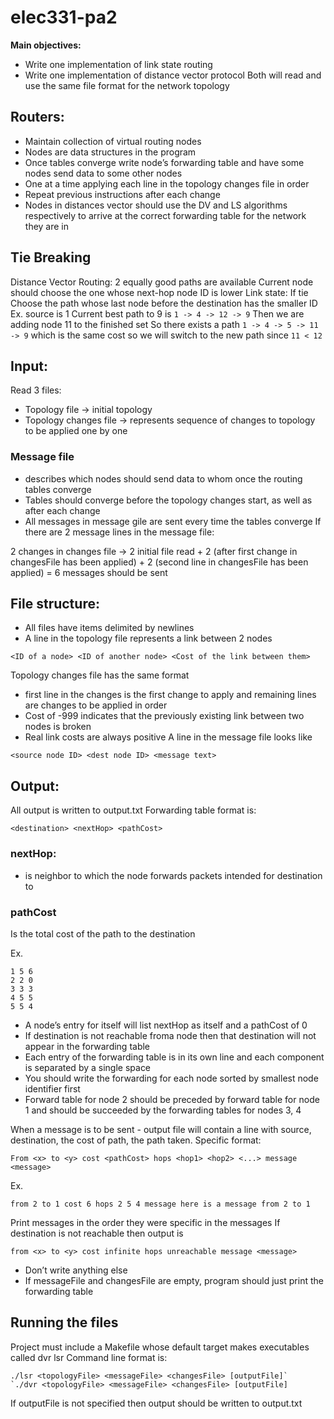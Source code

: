 # elec331-pa2

**Main objectives:**
* Write one implementation of link state routing 
* Write one implementation of distance vector protocol 
Both will read and use the same file format for the network topology 

## Routers:
* Maintain collection of virtual routing nodes 
* Nodes are data structures in the program 
* Once tables converge
write node’s forwarding table and have some nodes send data to some other nodes
* One at a time applying each line in the topology changes file in order
* Repeat previous instructions after each change 
* Nodes in distances vector should use the DV and LS algorithms respectively to arrive at the correct forwarding table for the network they are in 

## Tie Breaking
Distance Vector Routing:
2 equally good paths are available 
Current node should choose the one whose next-hop node ID is lower
Link state:
If tie 
Choose the path whose last node before the destination has the smaller ID 
Ex. source is 1 
Current best path to 9 is `1 -> 4 -> 12 -> 9` 
Then we are adding node 11 to the finished set 
So there exists a path `1 -> 4 -> 5 -> 11 -> 9` which is the same cost so we will switch to the new path since `11 < 12`

## Input:
Read 3 files: 
* Topology file -> initial topology
* Topology changes file -> represents sequence of changes to topology to be applied one by one 

### Message file 
* describes which nodes should send data to whom once the routing tables converge 
* Tables should converge before the topology changes start, as well as after each change 
* All messages in message gile are sent every time the tables converge 
If there are 2 message lines in the message file: 

 2 changes in changes file -> 2 initial file read + 2 (after first change in changesFile has been applied) + 2 (second line in changesFile has been applied) = 6 messages should be sent 

## File structure:
* All files have items delimited by newlines
* A line in the topology file represents a link between 2 nodes 
```
<ID of a node> <ID of another node> <Cost of the link between them>
```
Topology changes file has the same format
* first line in the changes is the first change to apply and remaining lines are changes to be applied in order 
* Cost of -999 indicates that the previously existing link between two nodes is broken
* Real link costs are always positive 
A line in the message file looks like 
```
<source node ID> <dest node ID> <message text>
```

## Output:
All output is written to output.txt 
Forwarding table format is: 
```
<destination> <nextHop> <pathCost>
```
### nextHop:
* is neighbor to which the node forwards packets intended for destination to 
### pathCost 
Is the total cost of the path to the destination 

Ex. 
```
1 5 6
2 2 0
3 3 3
4 5 5
5 5 4
```
* A node’s entry for itself will list nextHop as itself and a pathCost of 0 
* If destination is not reachable froma node then that destination will not appear in the forwarding table 
* Each entry of the forwarding table is in its own line and each component is separated by a single space 
* You should write the forwarding for each node sorted by smallest node identifier first 
* Forward table for node 2 should be preceded by forward table for node 1 and should be succeeded by the forwarding tables for nodes 3, 4 

When a message is to be sent - output file will contain a line with source, destination, the cost of path, the path taken.
Specific format: 
```
From <x> to <y> cost <pathCost> hops <hop1> <hop2> <...> message <message>
```
Ex.
```
from 2 to 1 cost 6 hops 2 5 4 message here is a message from 2 to 1
```

Print messages in the order they were specific in the messages 
If destination is not reachable then output is
```
from <x> to <y> cost infinite hops unreachable message <message>
```

* Don’t write anything else 
* If messageFile and changesFile are empty, program should just print the forwarding table 

## Running the files 
Project must include a Makefile whose default target makes executables called 
dvr 
lsr 
Command line format is:
```
./lsr <topologyFile> <messageFile> <changesFile> [outputFile]`
`./dvr <topologyFile> <messageFile> <changesFile> [outputFile]
```

If outputFile is not specified then output should be written to output.txt 

